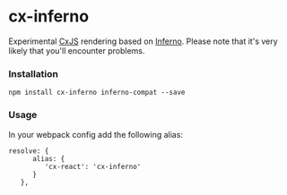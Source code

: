 # cx-inferno

Experimental [CxJS](https://cxjs.io) rendering based on [Inferno](https://infernojs.org/).
Please note that it's very likely that you'll encounter problems.

### Installation

```
npm install cx-inferno inferno-compat --save
```

### Usage

In your webpack config add the following alias:

```
resolve: {
      alias: {
         'cx-react': 'cx-inferno'
      }
   },
```

